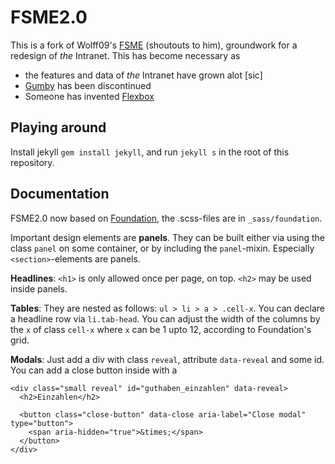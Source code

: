 FSME2.0
=======

This is a fork of Wolff09's [FSME](https://github.com/Wolff09/FSME/) (shoutouts to him), groundwork for a redesign of _the_ Intranet. This has become necessary as

- the features and data of _the_ Intranet have grown alot [sic]
- [Gumby](http://www.gumbyframework.com/) has been discontinued
- Someone has invented [Flexbox](https://www.w3.org/TR/css-flexbox-1/)


Playing around
--------------

Install jekyll `gem install jekyll`, and run `jekyll s` in the root of this repository.


Documentation
-------------

FSME2.0 now based on [Foundation](http://foundation.zurb.com/), the .scss-files are in `_sass/foundation`.

Important design elements are **panels**. They can be built either via using the class `panel` on some container, or by including the `panel`-mixin.
Especially `<section>`-elements are panels.

**Headlines**: `<h1>` is only allowed once per page, on top. `<h2>` may be used inside panels.

**Tables**: They are nested as follows: `ul > li > a > .cell-x`. You can declare a headline row via `li.tab-head`. You can adjust the width of the columns by the `x` of class `cell-x` where `x` can be 1 upto 12, according to Foundation's grid.

**Modals**: Just add a div with class `reveal`, attribute `data-reveal` and some id. You can add a close button inside with a 

    <div class="small reveal" id="guthaben_einzahlen" data-reveal>
      <h2>Einzahlen</h2>

      <button class="close-button" data-close aria-label="Close modal" type="button">
        <span aria-hidden="true">&times;</span>
      </button>
    </div>